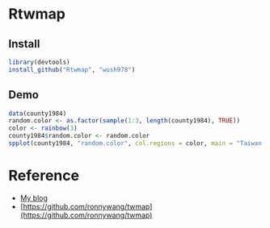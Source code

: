 # Rtwmap

## Install

```r
library(devtools)
install_github("Rtwmap", "wush978")
```

## Demo

```r
data(county1984)
random.color <- as.factor(sample(1:3, length(county1984), TRUE))
color <- rainbow(3)
county1984$random.color <- random.color
spplot(county1984, "random.color", col.regions = color, main = "Taiwan Random Color")
```

# Reference

- [My blog](http://wush978.github.com/blog/2012/12/07/rtwmap/)
- [https://github.com/ronnywang/twmap](https://github.com/ronnywang/twmap)